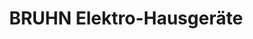 ---
title: "BRUHN Elektro-Hausgeräte"
url: /stuttgart/bruhn-elektro-hausgeraete/
shop: Elektronik
---